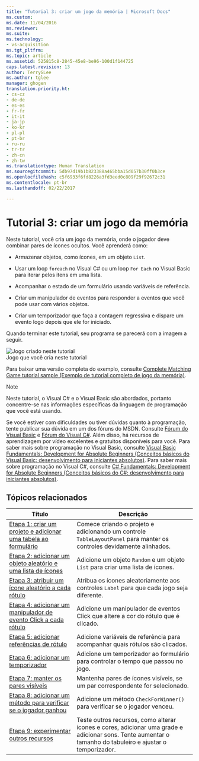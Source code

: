 ```yaml
---
title: "Tutorial 3: criar um jogo da memória | Microsoft Docs"
ms.custom: 
ms.date: 11/04/2016
ms.reviewer: 
ms.suite: 
ms.technology:
- vs-acquisition
ms.tgt_pltfrm: 
ms.topic: article
ms.assetid: 525815c8-2845-45e8-be96-100d1f144725
caps.latest.revision: 13
author: TerryGLee
ms.author: tglee
manager: ghogen
translation.priority.ht:
- cs-cz
- de-de
- es-es
- fr-fr
- it-it
- ja-jp
- ko-kr
- pl-pl
- pt-br
- ru-ru
- tr-tr
- zh-cn
- zh-tw
ms.translationtype: Human Translation
ms.sourcegitcommit: 5db97d19b1b823388a465bba15d057b30ff0b3ce
ms.openlocfilehash: c5f6933f6fd8226a3fd3eed0c809f29f92672c31
ms.contentlocale: pt-br
ms.lasthandoff: 02/22/2017

---
```

# <a name="tutorial-3-create-a-matching-game"></a>Tutorial 3: criar um jogo da memória
Neste tutorial, você cria um jogo da memória, onde o jogador deve combinar pares de ícones ocultos. Você aprenderá como:  
  
-   Armazenar objetos, como ícones, em um objeto `List`.  
  
-   Usar um loop `foreach` no Visual C# ou um loop `For Each` no Visual Basic para iterar pelos itens em uma lista.  
  
-   Acompanhar o estado de um formulário usando variáveis de referência.  
  
-   Criar um manipulador de eventos para responder a eventos que você pode usar com vários objetos.  
  
-   Criar um temporizador que faça a contagem regressiva e dispare um evento logo depois que ele for iniciado.  
  
 Quando terminar este tutorial, seu programa se parecerá com a imagem a seguir.  
  
 ![Jogo criado neste tutorial](../ide/media/express_finishedgame.png "Express_FinishedGame")  
Jogo que você cria neste tutorial  
  
 Para baixar uma versão completa do exemplo, consulte [Complete Matching Game tutorial sample (Exemplo de tutorial completo de jogo da memória)](http://code.msdn.microsoft.com/Complete-Matching-Game-4cffddba).  
  
> [!NOTE]
>  Neste tutorial, o Visual C# e o Visual Basic são abordados, portanto concentre-se nas informações específicas da linguagem de programação que você está usando.  
  
 Se você estiver com dificuldades ou tiver dúvidas quanto à programação, tente publicar sua dúvida em um dos fóruns do MSDN. Consulte [Fórum do Visual Basic](http://social.msdn.microsoft.com/Forums/home?forum=vbgeneral) e [Fórum do Visual C#](http://social.msdn.microsoft.com/Forums/home?forum=csharpgeneral). Além disso, há recursos de aprendizagem por vídeo excelentes e gratuitos disponíveis para você. Para saber mais sobre programação no Visual Basic, consulte [Visual Basic Fundamentals: Development for Absolute Beginners (Conceitos básicos do Visual Basic: desenvolvimento para iniciantes absolutos)](http://channel9.msdn.com/Series/Visual-Basic-Development-for-Absolute-Beginners). Para saber mais sobre programação no Visual C#, consulte [C# Fundamentals: Development for Absolute Beginners (Conceitos básicos do C#: desenvolvimento para iniciantes absolutos)](http://channel9.msdn.com/Series/C-Sharp-Fundamentals-Development-for-Absolute-Beginners).  
  
## <a name="related-topics"></a>Tópicos relacionados  
  
|Título|Descrição|  
|-----------|-----------------|  
|[Etapa 1: criar um projeto e adicionar uma tabela ao formulário](../ide/step-1-create-a-project-and-add-a-table-to-your-form.md)|Comece criando o projeto e adicionando um controle `TableLayoutPanel` para manter os controles devidamente alinhados.|  
|[Etapa 2: adicionar um objeto aleatório e uma lista de ícones](../ide/step-2-add-a-random-object-and-a-list-of-icons.md)|Adicione um objeto `Random` e um objeto `List` para criar uma lista de ícones.|  
|[Etapa 3: atribuir um ícone aleatório a cada rótulo](../ide/step-3-assign-a-random-icon-to-each-label.md)|Atribua os ícones aleatoriamente aos controles `Label` para que cada jogo seja diferente.|  
|[Etapa 4: adicionar um manipulador de evento Click a cada rótulo](../ide/step-4-add-a-click-event-handler-to-each-label.md)|Adicione um manipulador de eventos Click que altere a cor do rótulo que é clicado.|  
|[Etapa 5: adicionar referências de rótulo](../ide/step-5-add-label-references.md)|Adicione variáveis de referência para acompanhar quais rótulos são clicados.|  
|[Etapa 6: adicionar um temporizador](../ide/step-6-add-a-timer.md)|Adicione um temporizador ao formulário para controlar o tempo que passou no jogo.|  
|[Etapa 7: manter os pares visíveis](../ide/step-7-keep-pairs-visible.md)|Mantenha pares de ícones visíveis, se um par correspondente for selecionado.|  
|[Etapa 8: adicionar um método para verificar se o jogador ganhou](../ide/step-8-add-a-method-to-verify-whether-the-player-won.md)|Adicione um método `CheckForWinner()` para verificar se o jogador venceu.|  
|[Etapa 9: experimentar outros recursos](../ide/step-9-try-other-features.md)|Teste outros recursos, como alterar ícones e cores, adicionar uma grade e adicionar sons. Tente aumentar o tamanho do tabuleiro e ajustar o temporizador.|
